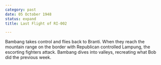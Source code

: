 ```yaml
---
category: past
date: 05 October 1948
status: expand
title: Last Flight of RI-002

---
```



Bambang takes control and flies back to Branti. When
they reach the mountain range on the border with Republican controlled
Lampung, the escorting fighters attack. Bambang dives into valleys,
recreating what Bob did the previous week.
